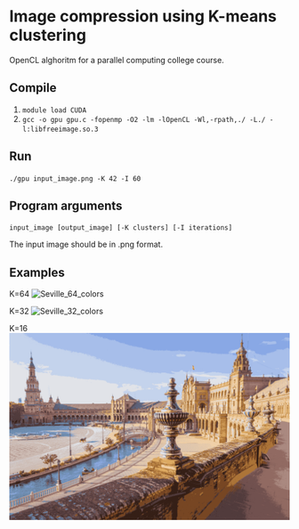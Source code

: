 # Image compression using K-means clustering

OpenCL alghoritm for a parallel computing college course. 


## Compile
1. `module load CUDA`
2. `gcc -o gpu gpu.c -fopenmp -O2 -lm -lOpenCL -Wl,-rpath,./ -L./ -l:libfreeimage.so.3`

## Run 
`./gpu input_image.png -K 42 -I 60`

## Program arguments
`input_image [output_image] [-K clusters] [-I iterations]`

The input image should be in .png format.

## Examples

K=64
![Seville_64_colors](examples/seville_64.png)

K=32
![Seville_32_colors](examples/seville_32.png)

K=16
![Seville_16_colors](examples/seville_16.png)